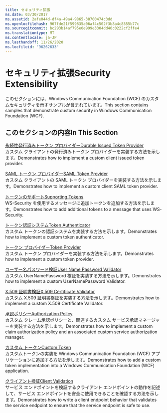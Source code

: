 ```yaml
---
title: セキュリティ拡張
ms.date: 03/30/2017
ms.assetid: 2afe044d-df4a-49a4-9865-38700474c3dd
ms.openlocfilehash: 967fde21f599835a06af4c502f3b8a4c8555b77c
ms.sourcegitcommit: bc293b14af795e0e999e3304dd40c0222cf2ffe4
ms.translationtype: MT
ms.contentlocale: ja-JP
ms.lasthandoff: 11/26/2020
ms.locfileid: "96262633"
---
```

# <a name="security-extensibility"></a><span data-ttu-id="89a26-102">セキュリティ拡張</span><span class="sxs-lookup"><span data-stu-id="89a26-102">Security Extensibility</span></span>

<span data-ttu-id="89a26-103">このセクションには、Windows Communication Foundation (WCF) のカスタムセキュリティを示すサンプルが含まれています。</span><span class="sxs-lookup"><span data-stu-id="89a26-103">This section contains samples that demonstrate custom security in Windows Communication Foundation (WCF).</span></span>  
  
## <a name="in-this-section"></a><span data-ttu-id="89a26-104">このセクションの内容</span><span class="sxs-lookup"><span data-stu-id="89a26-104">In This Section</span></span>  

 [<span data-ttu-id="89a26-105">永続性発行済みトークン プロバイダー</span><span class="sxs-lookup"><span data-stu-id="89a26-105">Durable Issued Token Provider</span></span>](durable-issued-token-provider.md)  
 <span data-ttu-id="89a26-106">カスタム クライアントの発行済みトークン プロバイダーを実装する方法を示します。</span><span class="sxs-lookup"><span data-stu-id="89a26-106">Demonstrates how to implement a custom client issued token provider.</span></span>  
  
 [<span data-ttu-id="89a26-107">SAML トークン プロバイダー</span><span class="sxs-lookup"><span data-stu-id="89a26-107">SAML Token Provider</span></span>](saml-token-provider.md)  
 <span data-ttu-id="89a26-108">カスタム クライアントの SAML トークン プロバイダーを実装する方法を示します。</span><span class="sxs-lookup"><span data-stu-id="89a26-108">Demonstrates how to implement a custom client SAML token provider.</span></span>  
  
 [<span data-ttu-id="89a26-109">トークンのサポート</span><span class="sxs-lookup"><span data-stu-id="89a26-109">Supporting Tokens</span></span>](supporting-tokens.md)  
 <span data-ttu-id="89a26-110">WS-Security を使用するメッセージに追加トークンを追加する方法を示します。</span><span class="sxs-lookup"><span data-stu-id="89a26-110">Demonstrates how to add additional tokens to a message that uses WS-Security.</span></span>  
  
 [<span data-ttu-id="89a26-111">トークン認証システム</span><span class="sxs-lookup"><span data-stu-id="89a26-111">Token Authenticator</span></span>](token-authenticator.md)  
 <span data-ttu-id="89a26-112">カスタム トークンの認証システムを実装する方法を示します。</span><span class="sxs-lookup"><span data-stu-id="89a26-112">Demonstrates how to implement a custom token authenticator.</span></span>  
  
 [<span data-ttu-id="89a26-113">トークン プロバイダー</span><span class="sxs-lookup"><span data-stu-id="89a26-113">Token Provider</span></span>](token-provider.md)  
 <span data-ttu-id="89a26-114">カスタム トークン プロバイダーを実装する方法を示します。</span><span class="sxs-lookup"><span data-stu-id="89a26-114">Demonstrates how to implement a custom token provider.</span></span>  
  
 [<span data-ttu-id="89a26-115">ユーザー名パスワード検証</span><span class="sxs-lookup"><span data-stu-id="89a26-115">User Name Password Validator</span></span>](user-name-password-validator.md)  
 <span data-ttu-id="89a26-116">カスタム UserNamePassword 検証を実装する方法を示します。</span><span class="sxs-lookup"><span data-stu-id="89a26-116">Demonstrates how to implement a custom UserNamePassword Validator.</span></span>  
  
 [<span data-ttu-id="89a26-117">X.509 証明書検証</span><span class="sxs-lookup"><span data-stu-id="89a26-117">X.509 Certificate Validator</span></span>](x-509-certificate-validator.md)  
 <span data-ttu-id="89a26-118">カスタム X.509 証明書検証を実装する方法を示します。</span><span class="sxs-lookup"><span data-stu-id="89a26-118">Demonstrates how to implement a custom X.509 Certificate Validator.</span></span>  
  
 [<span data-ttu-id="89a26-119">承認ポリシー</span><span class="sxs-lookup"><span data-stu-id="89a26-119">Authorization Policy</span></span>](authorization-policy.md)  
 <span data-ttu-id="89a26-120">カスタム クレーム承認ポリシーと、関連するカスタム サービス承認マネージャーを実装する方法を示します。</span><span class="sxs-lookup"><span data-stu-id="89a26-120">Demonstrates how to implement a custom claim authorization policy and an associated custom service authorization manager.</span></span>  
  
 [<span data-ttu-id="89a26-121">カスタム トークン</span><span class="sxs-lookup"><span data-stu-id="89a26-121">Custom Token</span></span>](custom-token.md)  
 <span data-ttu-id="89a26-122">カスタムトークンの実装を Windows Communication Foundation (WCF) アプリケーションに追加する方法を示します。</span><span class="sxs-lookup"><span data-stu-id="89a26-122">Demonstrates how to add a custom token implementation into a Windows Communication Foundation (WCF) application.</span></span>  
  
 [<span data-ttu-id="89a26-123">クライアント検証</span><span class="sxs-lookup"><span data-stu-id="89a26-123">Client Validation</span></span>](client-validation.md)  
 <span data-ttu-id="89a26-124">サービス エンドポイントを検証するクライアント エンドポイントの動作を記述して、サービス エンドポイントを安全に使用できることを確認する方法を示します。</span><span class="sxs-lookup"><span data-stu-id="89a26-124">Demonstrates how to write a client endpoint behavior that validates the service endpoint to ensure that the service endpoint is safe to use.</span></span>
